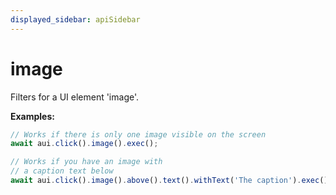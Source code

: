 ```yaml
---
displayed_sidebar: apiSidebar
---
```

# image

Filters for a UI element 'image'.


**Examples:** 
```typescript
// Works if there is only one image visible on the screen
await aui.click().image().exec();

// Works if you have an image with
// a caption text below
await aui.click().image().above().text().withText('The caption').exec();
```

